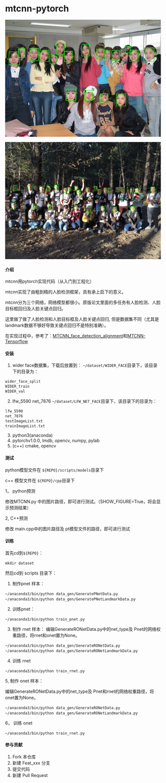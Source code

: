 # mtcnn-pytorch

![image](./img/res1.jpg)

![image](./img/res2.jpg)

#### 介绍

mtcnn用pytorch实现代码（从入门到工程化）

mtcnn实现了由粗到精的人脸检测框架，具有承上启下的意义。

mtcnn分为三个网络，网络模型都很小。原版论文里面的多任务有人脸检测、人脸目标框回归及人脸关键点回归。

这里做了做了人脸检测和人脸目标框及人脸关键点回归, 但是数据集不同（尤其是landmark数据不够好导致关键点回归不是特别准确）。

在实现过程中，参考了：[MTCNN_face_detection_alignment](https://github.com/kpzhang93/MTCNN_face_detection_alignment)和[MTCNN-Tensorflow](https://github.com/AITTSMD/MTCNN-Tensorflow)




#### 安装

1. wider face数据集，下载后放置到： `~/dataset/WIDER_FACE`目录下，该目录下的目录为：
```
wider_face_split
WIDER_train
WIDER_val
```

2. lfw_5590 net_7876 `~/dataset/LFW_NET_FACE`目录下，该目录下的目录为：
```
lfw_5590
net_7876
testImageList.txt
trainImageList.txt
```
3. python3(anaconda)
4. pytorchv1.0.0, lmdb, opencv, numpy, pylab
5. (c++) cmake, opencv 

#### 测试
python模型文件在 `${REPO}/scripts/models`目录下

c++ 模型文件在 `${REPO}/cpp`目录下

1， python预测

修改MTCNN.py 中的图片路径，即可进行测试。（SHOW_FIGURE=True，将会显示预测结果）

2, C++预测

修改 main.cpp中的图片路径及 pt模型文件的路径，即可进行测试




#### 训练

首先cd到`${REPO}`：

`mkdir dataset`

然后cd到 scripts 目录下：
1. 制作pnet 样本：

`~/anaconda3/bin/python data_gen/GeneratePNetData.py `  
`~/anaconda3/bin/python data_gen/GeneratePNetLandmarkData.py `

2. 训练pnet：

`~/anaconda3/bin/python train_pnet.py`

3. 制作 rnet 样本：
编辑GenerateRONetData.py中的net_type及 Pnet的网络权重路径，将rnet和onet置为None。

`~/anaconda3/bin/python data_gen/GenerateRONetData.py `  
`~/anaconda3/bin/python data_gen/GenerateRONetLandmarkData.py `


4. 训练 rnet 

`~/anaconda3/bin/python train_rnet.py`

5, 制作 onet 样本：

编辑GenerateRONetData.py中的net_type及 Pnet和rnet的网络权重路径，将onet置为None。

`~/anaconda3/bin/python data_gen/GenerateRONetData.py `  
`~/anaconda3/bin/python data_gen/GenerateRONetLandmarkData.py `

6， 训练 onet 

`~/anaconda3/bin/python train_rnet.py`

#### 参与贡献

1. Fork 本仓库
2. 新建 Feat_xxx 分支
3. 提交代码
4. 新建 Pull Request

